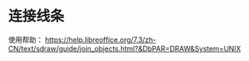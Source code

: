 # 连接线条  
使用帮助： https://help.libreoffice.org/7.3/zh-CN/text/sdraw/guide/join_objects.html?&DbPAR=DRAW&System=UNIX
